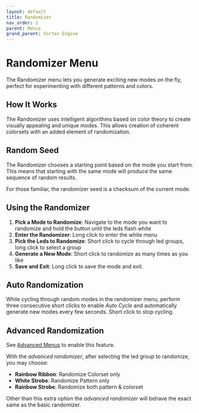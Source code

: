 ```yaml
---
layout: default
title: Randomizer
nav_order: 1
parent: Menus
grand_parent: Vortex Engine
---
```


<style>
/* Styling for section headers and dividers */
.section-header {
  font-size: 1.5em;
  margin-bottom: 10px;
}

hr {
  border: none;
  height: 1px;
  background-color: #eee;
  margin: 20px 0;
}
</style>

# Randomizer Menu

The Randomizer menu lets you generate exciting new modes on the fly, perfect for experimenting with different patterns and colors.

## How It Works

The Randomizer uses intelligent algorithms based on color theory to create visually appealing and unique modes. This allows creation of coherent colorsets with an added element of randomization.

## Random Seed
The Randomizer chooses a starting point based on the mode you start from. This means that starting with the same mode will produce the same sequence of random results.

For those familiar, the randomizer seed is a checksum of the current mode.

## Using the Randomizer

1. **Pick a Mode to Randomize**: Navigate to the mode you want to randomize and hold the button until the leds flash white
2. **Enter the Randomizer**: Long click to enter the white menu
3. **Pick the Leds to Randomize**: Short click to cycle through led groups, long click to select a group
4. **Generate a New Mode**: Short click to randomize as many times as you like
5. **Save and Exit**: Long click to save the mode and exit.

## Auto Randomization

While cycling through random modes in the randomizer menu, perform three consecutive short clicks to enable _Auto Cycle_ and automatically generate new modes every few seconds. Short click to stop cycling.

## Advanced Randomization

See [Advanced Menus](advanced_menus.html) to enable this feature.

With the _advanced randomizer_, after selecting the led group to randomize, you may choose:

 - **Rainbow Ribbon**: Randomize Colorset only  
 - **White Strobe**: Randomize Pattern only  
 - **Rainbow Strobe**: Randomize both pattern & colorset  

Other than this extra option the _advanced randomizer_ will behave the exact same as the basic randomizer.

